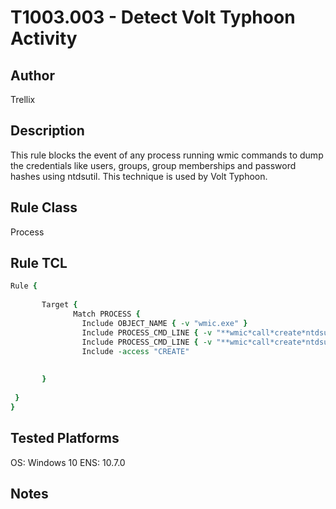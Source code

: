 # T1003.003 - Detect Volt Typhoon Activity

## Author
Trellix

## Description
This rule blocks the event of any process running wmic commands to dump the credentials like users, groups, group memberships and password hashes using ntdsutil. This technique is used by Volt Typhoon.

## Rule Class 
Process

## Rule TCL
```tcl
Rule { 
          
	   Target {
			  Match PROCESS {
				Include OBJECT_NAME { -v "wmic.exe" }
				Include PROCESS_CMD_LINE { -v "**wmic*call*create*ntdsutil*\\\"*ac*i*ntds\\\"*ifm*\\\"*create*full**\\Windows\\Temp\\**" }
				Include PROCESS_CMD_LINE { -v "**wmic*call*create*ntdsutil*\\\"*ac*i*ntds\\\"*ifm*\\\"*create*full**\\users\\public\\**" }
				Include -access "CREATE"
				
					 
	   }
          
 }
}
```

## Tested Platforms
OS: Windows 10 ENS: 10.7.0

## Notes